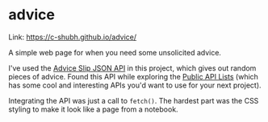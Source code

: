 # advice

Link: https://c-shubh.github.io/advice/

A simple web page for when you need some unsolicited advice.

I've used the [Advice Slip JSON API](https://api.adviceslip.com/) in this project, which gives out random pieces of advice. Found this API while exploring the [Public API Lists](https://github.com/public-api-lists/public-api-lists) (which has some cool and interesting APIs you'd want to use for your next project).

Integrating the API was just a call to `fetch()`. The hardest part was the CSS styling to make it look like a page from a notebook.

